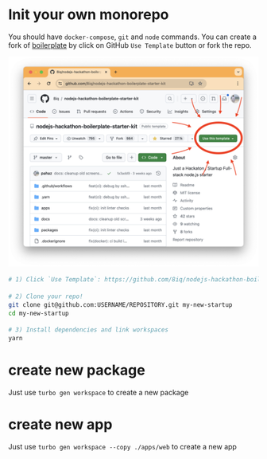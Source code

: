 # Init your own monorepo

You should have `docker-compose`, `git` and `node` commands.
You can create a fork of [boilerplate](https://github.com/8iq/nodejs-hackathon-boilerplate-starter-kit) 
by click on GitHub `Use Template` button or fork the repo.

![use template click](./_img/00-use-template-screen.png)

```bash
# 1) Click `Use Template`: https://github.com/8iq/nodejs-hackathon-boilerplate-starter-kit

# 2) Clone your repo!
git clone git@github.com:USERNAME/REPOSITORY.git my-new-startup
cd my-new-startup

# 3) Install dependencies and link workspaces
yarn
```

# create new package

Just use `turbo gen workspace` to create a new package

# create new app

Just use `turbo gen workspace --copy ./apps/web` to create a new app
